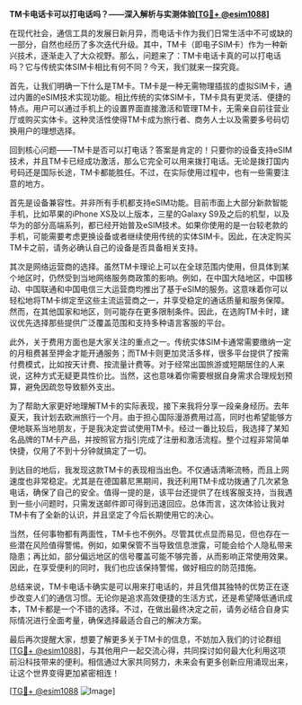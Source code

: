 **TM卡电话卡可以打电话吗？——深入解析与实测体验[[TG💪+ @esim1088](https://t.me/s/esim1088)]**

在现代社会，通信工具的发展日新月异，而电话卡作为我们日常生活中不可或缺的一部分，自然也经历了多次迭代升级。其中，TM卡（即电子SIM卡）作为一种新兴技术，逐渐走入了大众视野。那么，问题来了：TM卡电话卡真的可以打电话吗？它与传统实体SIM卡相比有何不同？今天，我们就来一探究竟。

首先，让我们明确一下什么是TM卡。TM卡是一种无需物理插拔的虚拟SIM卡，通过内置的eSIM技术实现功能。相比传统的实体SIM卡，TM卡具有更灵活、便捷的特点。用户可以通过手机上的设置界面直接激活和管理TM卡，无需亲自前往营业厅或购买实体卡。这种灵活性使得TM卡成为旅行者、商务人士以及需要多号码切换用户的理想选择。

回到核心问题——TM卡是否可以打电话？答案是肯定的！只要你的设备支持eSIM技术，并且TM卡已经成功激活，那么它完全可以用来拨打电话。无论是拨打国内号码还是国际长途，TM卡都能胜任。不过，在实际使用过程中，也有一些需要注意的地方。

首先是设备兼容性。并非所有手机都支持eSIM功能。目前市面上大部分新款智能手机，比如苹果的iPhone XS及以上版本，三星的Galaxy S9及之后的机型，以及华为的部分高端系列，都已经开始普及eSIM技术。如果你使用的是一台较老款的手机，可能需要考虑更换设备或者继续使用传统的实体SIM卡。因此，在决定购买TM卡之前，请务必确认自己的设备是否具备相关支持。

其次是网络运营商的选择。虽然TM卡理论上可以在全球范围内使用，但具体到某个地区时，仍然受到当地网络服务商政策的影响。例如，在中国大陆地区，中国移动、中国联通和中国电信三大运营商均推出了基于eSIM的服务。这意味着你可以轻松地将TM卡绑定至这些主流运营商之一，并享受稳定的通话质量和服务保障。然而，在其他国家和地区，则可能存在更多限制条件。因此，在选购TM卡时，建议优先选择那些提供广泛覆盖范围和支持多种语言客服的平台。

此外，关于费用方面也是大家关注的重点之一。传统实体SIM卡通常需要缴纳一定的月租费甚至押金才能开通服务；而TM卡则更加灵活多样，很多平台提供了按需付费模式，比如按天计费、按流量计费等。对于经常出国旅游或短期居住的人来说，这种方式无疑更具性价比。当然，这也意味着你需要根据自身需求合理规划预算，避免因疏忽导致额外支出。

为了帮助大家更好地理解TM卡的实际表现，接下来我将分享一段亲身经历。去年夏天，我计划去欧洲旅行一个月。由于担心国际漫游费用过高，同时也希望能够方便地联系当地朋友，于是我决定尝试使用TM卡。经过一番比较后，我选择了某知名品牌的TM卡产品，并按照官方指引完成了注册和激活流程。整个过程非常简单快捷，仅用了不到十分钟就搞定了一切。

到达目的地后，我发现这款TM卡的表现相当出色。不仅通话清晰流畅，而且上网速度也非常稳定。尤其是在德国慕尼黑期间，我还利用TM卡成功拨通了几次紧急电话，确保了自己的安全。值得一提的是，该平台还提供了在线客服支持，当我遇到一些小问题时，只需发送邮件即可得到迅速回应。总体而言，这次体验让我对TM卡有了全新的认识，并且坚定了今后长期使用它的决心。

当然，任何事物都有两面性，TM卡也不例外。尽管其优点显而易见，但也存在一些潜在风险值得警惕。例如，如果保管不当导致信息泄露，可能会给个人隐私带来隐患；再比如，部分偏远地区的信号覆盖可能不够完善，从而影响正常使用效果。因此，在享受便利的同时，我们也应该保持警惕，做好相应的防范措施。

总结来说，TM卡电话卡确实是可以用来打电话的，并且凭借其独特的优势正在逐步改变人们的通信习惯。无论你是追求高效便捷的生活方式，还是希望降低通讯成本，TM卡都是一个不错的选择。不过，在做出最终决定之前，请务必结合自身实际情况进行全面考量，确保选择最适合自己的解决方案。

最后再次提醒大家，想要了解更多关于TM卡的信息，不妨加入我们的讨论群组[[TG💪+ @esim1088](https://t.me/s/esim1088)]，与其他用户一起交流心得，共同探讨如何最大化利用这项前沿科技带来的便利。相信通过大家共同努力，未来会有更多创新应用涌现出来，让这个世界变得更加紧密相连！

[[TG💪+ @esim1088](https://t.me/s/esim1088) ![Image](https://i.postimg.cc/4NQfJmqS/Snipaste-2025-05-13-00-14-12.png)]